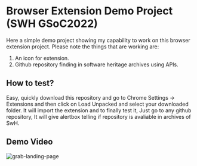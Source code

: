 # Browser Extension Demo Project (SWH GSoC2022)
Here a simple demo project showing my capability to work on this browser extension project. Please note the things that are working are:
1. An icon for extension.
2. Github repository finding in software heritage archives using APIs.

## How to test?
Easy, quickly download this repository and go to Chrome Settings -> Extensions and then click on Load Unpacked and select your downloaded folder. It will import the extension and to finally test it, Just go to any github repository, It will give alertbox telling if repository is avaliable in archives of SwH.

## Demo Video
![grab-landing-page](https://github.com/hari01584/gsoc2022-swh-project-sample/blob/main/demo/demo-gsoc2022-swh-bexten.gif?raw=true)
